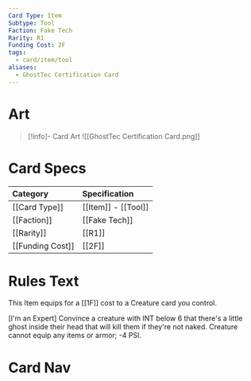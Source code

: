```yaml
---
Card Type: Item
Subtype: Tool
Faction: Fake Tech
Rarity: R1
Funding Cost: 2F
tags:
  - card/item/tool
aliases:
  - GhostTec Certification Card
---
```

# Art

> [!info]- Card Art
> ![[GhostTec Certification Card.png]]

# Card Specs

| Category | Specification| 
| :--- | :--- |
| [[Card Type]] | [[Item]] - [[Tool]] |  
| [[Faction]] | [[Fake Tech]] |  
| [[Rarity]] | [[R1]] |  
| [[Funding Cost]] | [[2F]] |  

# Rules Text  

This Item equips for a [[1F]] cost to a Creature card you control.  

[I'm an Expert] Convince a creature with INT below 6 that there's a little ghost inside their head that will kill them if they're not naked.
Creature cannot equip any items or armor;
-4 PSI.  

# Card Nav

